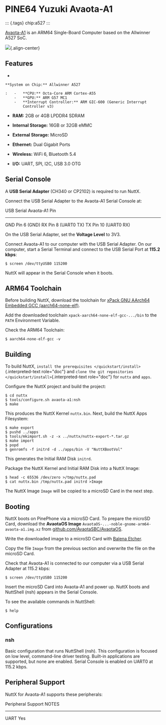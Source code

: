 PINE64 Yuzuki Avaota-A1
=======================

::: {.tags}
chip:a527
:::

[Avaota-A1](https://pine64.com/product/yuzuki-avaota-a1-single-board-computer-2gb-16gb/)
is an ARM64 Single-Board Computer based on the Allwinner A527 SoC.

![](avaota-a1.jpg){.align-center}

Features
--------

-   

    **System on Chip:** Allwinner A527

    :   -   **CPU:** Octa-Core ARM Cortex-A55
        -   **GPU:** ARM G57 MC1
        -   **Interrupt Controller:** ARM GIC-600 (Generic Interrupt
            Controller v3)

-   **RAM:** 2GB or 4GB LPDDR4 SDRAM

-   **Internal Storage:** 16GB or 32GB eMMC

-   **External Storage:** MicroSD

-   **Ethernet:** Dual Gigabit Ports

-   **Wireless:** WiFi 6, Bluetooth 5.4

-   **I/O:** UART, SPI, I2C, USB 3.0 OTG

Serial Console
--------------

A **USB Serial Adapter** (CH340 or CP2102) is required to run NuttX.

Connect the USB Serial Adapter to the Avaota-A1 Serial Console at:

  USB Serial   Avaota-A1 Pin
  ------------ -------------------
  GND          Pin 6 (GND)
  RX           Pin 8 (UART0 TX)
  TX           Pin 10 (UART0 RX)

On the USB Serial Adapter, set the **Voltage Level** to 3V3.

Connect Avaota-A1 to our computer with the USB Serial Adapter. On our
computer, start a Serial Terminal and connect to the USB Serial Port at
**115.2 kbps**:

``` {.console}
$ screen /dev/ttyUSB0 115200
```

NuttX will appear in the Serial Console when it boots.

ARM64 Toolchain
---------------

Before building NuttX, download the toolchain for [xPack GNU AArch64
Embedded GCC
(aarch64-none-elf)](https://github.com/xpack-dev-tools/aarch64-none-elf-gcc-xpack/releases).

Add the downloaded toolchain `xpack-aarch64-none-elf-gcc-.../bin` to the
`PATH` Environment Variable.

Check the ARM64 Toolchain:

``` {.console}
$ aarch64-none-elf-gcc -v
```

Building
--------

To build NuttX,
`install the prerequisites </quickstart/install>`{.interpreted-text
role="doc"} and
`clone the git repositories </quickstart/install>`{.interpreted-text
role="doc"} for `nuttx` and `apps`.

Configure the NuttX project and build the project:

``` {.console}
$ cd nuttx
$ tools/configure.sh avaota-a1:nsh
$ make
```

This produces the NuttX Kernel `nuttx.bin`. Next, build the NuttX Apps
Filesystem:

``` {.console}
$ make export
$ pushd ../apps
$ tools/mkimport.sh -z -x ../nuttx/nuttx-export-*.tar.gz
$ make import
$ popd
$ genromfs -f initrd -d ../apps/bin -V "NuttXBootVol"
```

This generates the Initial RAM Disk `initrd`.

Package the NuttX Kernel and Initial RAM Disk into a NuttX Image:

``` {.console}
$ head -c 65536 /dev/zero >/tmp/nuttx.pad
$ cat nuttx.bin /tmp/nuttx.pad initrd >Image
```

The NuttX Image `Image` will be copied to a microSD Card in the next
step.

Booting
-------

NuttX boots on PinePhone via a microSD Card. To prepare the microSD
Card, download the **AvaotaOS Image**
`AvaotaOS-...-noble-gnome-arm64-avaota-a1.img.xz` from
[github.com/AvaotaSBC/AvaotaOS](https://github.com/AvaotaSBC/AvaotaOS/releases).

Write the downloaded image to a microSD Card with [Balena
Etcher](https://www.balena.io/etcher/).

Copy the file `Image` from the previous section and overwrite the file
on the microSD Card.

Check that Avaota-A1 is connected to our computer via a USB Serial
Adapter at 115.2 kbps:

``` {.console}
$ screen /dev/ttyUSB0 115200
```

Insert the microSD Card into Avaota-A1 and power up. NuttX boots and
NuttShell (nsh) appears in the Serial Console.

To see the available commands in NuttShell:

``` {.console}
$ help
```

Configurations
--------------

### nsh

Basic configuration that runs NuttShell (nsh). This configuration is
focused on low level, command-line driver testing. Built-in applications
are supported, but none are enabled. Serial Console is enabled on UART0
at 115.2 kbps.

Peripheral Support
------------------

NuttX for Avaota-A1 supports these peripherals:

  Peripheral   Support   NOTES
  ------------ --------- -------
  UART         Yes       
